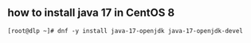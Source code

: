 ## how to install java 17 in CentOS 8
```
[root@dlp ~]# dnf -y install java-17-openjdk java-17-openjdk-devel


```
